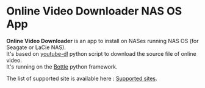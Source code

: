 Online Video Downloader NAS OS App
==================================

**Online Video Downloader** is an app to install on NASes running NAS OS (for Seagate or LaCie NAS).  
It's based on [youtube-dl](https://rg3.github.io/youtube-dl/) python script to download the source file of online video.  
It's running on the [Bottle](http://bottlepy.org) python framework.

The list of supported site is available here : [Supported sites](https://rg3.github.io/youtube-dl/supportedsites.html).
